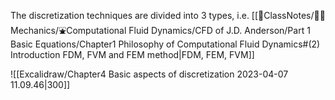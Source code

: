 The discretization techniques are divided into 3 types, i.e. [[📘ClassNotes/👨‍🔧Mechanics/⛲Computational Fluid Dynamics/CFD of J.D. Anderson/Part 1 Basic Equations/Chapter1 Philosophy of Computational Fluid Dynamics#(2) Introduction FDM, FVM and FEM method|FDM, FEM, FVM]]

![[Excalidraw/Chapter4 Basic aspects of discretization 2023-04-07 11.09.46|300]]